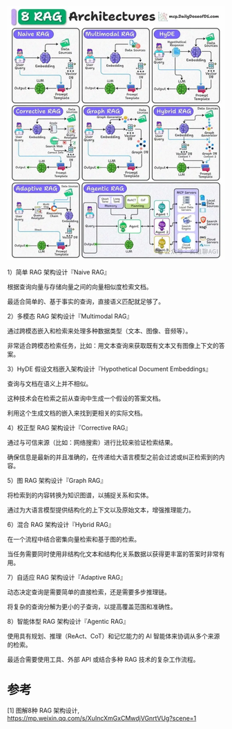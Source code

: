 ![img.png](.03_设计模式/img.png)

1）简单 RAG 架构设计『Naive RAG』

根据查询向量与存储向量之间的向量相似度检索文档。

最适合简单的、基于事实的查询，直接语义匹配就足够了。

2）多模态 RAG 架构设计『Multimodal RAG』

通过跨模态嵌入和检索来处理多种数据类型（文本、图像、音频等）。

非常适合跨模态检索任务，比如：用文本查询来获取既有文本又有图像上下文的答案。

3）HyDE 假设文档嵌入架构设计『Hypothetical Document Embeddings』

查询与文档在语义上并不相似。

这种技术会在检索之前从查询中生成一个假设的答案文档。

利用这个生成文档的嵌入来找到更相关的实际文档。

4）校正型 RAG 架构设计『Corrective RAG』

通过与可信来源（比如：网络搜索）进行比较来验证检索结果。

确保信息是最新的并且准确的，在传递给大语言模型之前会过滤或纠正检索到的内容。

5）图 RAG 架构设计『Graph RAG』

将检索到的内容转换为知识图谱，以捕捉关系和实体。

通过为大语言模型提供结构化的上下文以及原始文本，增强推理能力。

6）混合 RAG 架构设计『Hybrid RAG』

在一个流程中结合密集向量检索和基于图的检索。

当任务需要同时使用非结构化文本和结构化关系数据以获得更丰富的答案时非常有用。

7）自适应 RAG 架构设计『Adaptive RAG』

动态决定查询是需要简单的直接检索，还是需要多步推理链。

将复杂的查询分解为更小的子查询，以提高覆盖范围和准确性。

8）智能体型 RAG 架构设计『Agentic RAG』

使用具有规划、推理（ReAct、CoT）和记忆能力的 AI 智能体来协调从多个来源的检索。

最适合需要使用工具、外部 API 或结合多种 RAG 技术的复杂工作流程。

# 参考

[1] 图解8种 RAG 架构设计, https://mp.weixin.qq.com/s/XuIncXmGxCMwdjVGnrtVUg?scene=1